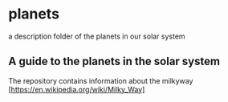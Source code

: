 # planets
a description folder of the planets in our solar system
## A guide to the planets in the solar system
The repository contains information about the milkyway [https://en.wikipedia.org/wiki/Milky_Way]
